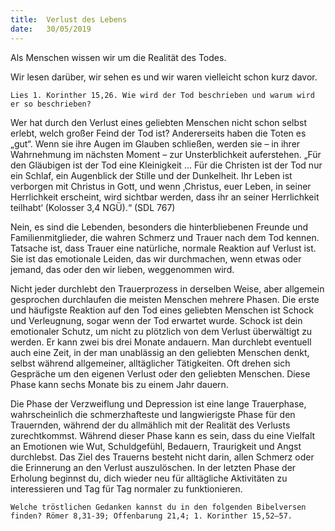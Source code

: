 ```yaml
---
title:  Verlust des Lebens
date:   30/05/2019
---
```


Als Menschen wissen wir um die Realität des Todes. 

Wir lesen darüber, wir sehen es und wir waren vielleicht schon kurz davor.

`Lies 1. Korinther 15,26. Wie wird der Tod beschrieben und warum wird er so beschrieben?`

Wer hat durch den Verlust eines geliebten Menschen nicht schon selbst erlebt, welch großer Feind der Tod ist? Andererseits haben die Toten es „gut“. Wenn sie ihre Augen im Glauben schließen, werden sie – in ihrer Wahrnehmung im nächsten Moment – zur Unsterblichkeit auferstehen. „Für den Gläubigen ist der Tod eine Kleinigkeit ... Für die Christen ist der Tod nur ein Schlaf, ein Augenblick der Stille und der Dunkelheit. Ihr Leben ist verborgen mit Christus in Gott, und wenn ‚Christus, euer Leben, in seiner Herrlichkeit erscheint, wird sichtbar werden, dass ihr an seiner Herrlichkeit teilhabt‘ (Kolosser 3,4 NGÜ).“ (SDL 767)

Nein, es sind die Lebenden, besonders die hinterbliebenen Freunde und Familienmitglieder, die wahren Schmerz und Trauer nach dem Tod kennen. Tatsache ist, dass Trauer eine natürliche, normale Reaktion auf Verlust ist. Sie ist das emotionale Leiden, das wir durchmachen, wenn etwas oder jemand, das oder den wir lieben, weggenommen wird.

Nicht jeder durchlebt den Trauerprozess in derselben Weise, aber allgemein gesprochen durchlaufen die meisten Menschen mehrere Phasen. Die erste und häufigste Reaktion auf den Tod eines geliebten Menschen ist Schock und Verleugnung, sogar wenn der Tod erwartet wurde. Schock ist dein emotionaler Schutz, um nicht zu plötzlich von dem Verlust überwältigt zu werden. Er kann zwei bis drei Monate andauern. Man durchlebt eventuell auch eine Zeit, in der man unablässig an den geliebten Menschen denkt, selbst während allgemeiner, alltäglicher Tätigkeiten. Oft drehen sich Gespräche um den eigenen Verlust oder den geliebten Menschen. Diese Phase kann sechs Monate bis zu einem Jahr dauern.

Die Phase der Verzweiflung und Depression ist eine lange Trauerphase, wahrscheinlich die schmerzhafteste und langwierigste Phase für den Trauernden, während der du allmählich mit der Realität des Verlusts zurechtkommst. Während dieser Phase kann es sein, dass du eine Vielfalt an Emotionen wie Wut, Schuldgefühl, Bedauern, Traurigkeit und Angst durchlebst. Das Ziel des Trauerns besteht nicht darin, allen Schmerz oder die Erinnerung an den Verlust auszulöschen. In der letzten Phase der Erholung beginnst du, dich wieder neu für alltägliche Aktivitäten zu interessieren und Tag für Tag normaler zu funktionieren.

`Welche tröstlichen Gedanken kannst du in den folgenden Bibelversen finden? Römer 8,31-39; Offenbarung 21,4; 1. Korinther 15,52–57.`  
